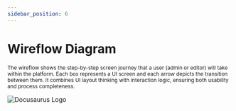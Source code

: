 ```yaml
---
sidebar_position: 6
---
```


# Wireflow Diagram

<small>The wireflow shows the step-by-step screen journey that a user (admin or editor) will take within the platform. Each box represents a UI screen and each arrow depicts the transition between them. It combines UI layout thinking with interaction logic, ensuring both usability and process completeness.</small>

![Docusaurus Logo](/img/docusaurus.png)
